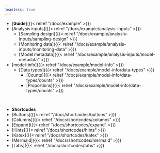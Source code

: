 ```yaml
---
headless: true
---
```


- [**Guide**]({{< relref "/docs/example" >}})
- [Analysis inputs]({{< relref "/docs/example/analysis-inputs" >}})
  - [Sampling design]({{< relref "/docs/example/analysis-inputs/sampling-design" >}})
  - [Monitoring data]({{< relref "/docs/example/analysis-inputs/monitoring-data" >}})
  - [Model metadata]({{< relref "/docs/example/analysis-inputs/model-metadata" >}})
- [model-info]({{< relref "/docs/example/model-info" >}})
  - [Data types]({{< relref "/docs/example/model-info/data-types" >}})
    - [Counts]({{< relref "/docs/example/model-info/data-types/counts" >}})
    - [Proportions]({{< relref "/docs/example/model-info/data-types/counts" >}})
<br />

- **Shortcodes**
- [Buttons]({{< relref "/docs/shortcodes/buttons" >}})
- [Columns]({{< relref "/docs/shortcodes/columns" >}})
- [Expand]({{< relref "/docs/shortcodes/expand" >}})
- [Hints]({{< relref "/docs/shortcodes/hints" >}})
- [Katex]({{< relref "/docs/shortcodes/katex" >}})
- [Mermaid]({{< relref "/docs/shortcodes/mermaid" >}})
- [Tabs]({{< relref "/docs/shortcodes/tabs" >}})
<br />
